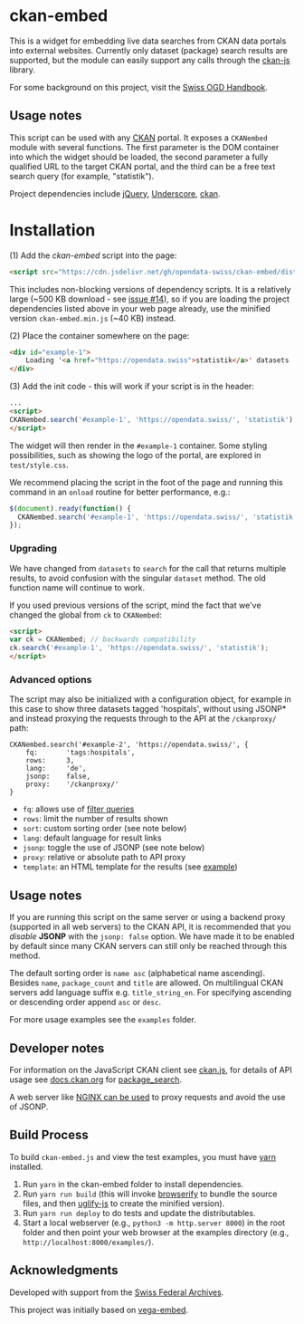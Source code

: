 # ckan-embed

This is a widget for embedding live data searches from CKAN data portals into external websites. Currently only dataset (package) search results are supported, but the module can easily support any calls through the [ckan-js](https://www.npmjs.com/package/ckan) library.

For some background on this project, visit the [Swiss OGD Handbook](https://handbook.opendata.swiss/de/content/glossar/bibliothek/embed.html).

## Usage notes

This script can be used with any [CKAN](http://ckan.org) portal. It exposes a `CKANembed` module with several functions. The first parameter is the DOM container into which the widget should be loaded, the second parameter a fully qualified URL to the target CKAN portal, and the third can be a free text search query (for example, "statistik").

Project dependencies include [jQuery](https://www.npmjs.com/package/jquery), [Underscore](https://www.npmjs.com/package/underscore), [ckan](https://www.npmjs.com/package/ckan).

# Installation

(1) Add the *ckan-embed* script into the page:

```html
<script src="https://cdn.jsdelivr.net/gh/opendata-swiss/ckan-embed/dist/ckan-embed.bundle.js"></script>
```

This includes non-blocking versions of dependency scripts. It is a relatively large (~500 KB download - see [issue #14](https://github.com/opendata-swiss/ckan-embed/issues/14)), so if you are loading the project dependencies listed above in your web page already, use the minified version `ckan-embed.min.js` (~40 KB) instead.

(2) Place the container somewhere on the page:

```html
<div id="example-1">
	Loading '<a href="https://opendata.swiss">statistik</a>' datasets ...
</div>
```

(3) Add the init code - this will work if your script is in the header:

```html
...
<script>
CKANembed.search('#example-1', 'https://opendata.swiss/', 'statistik');
</script>
```

The widget will then render in the `#example-1` container. Some styling possibilities, such as showing the logo of the portal, are explored in `test/style.css`.

We recommend placing the script in the foot of the page and running this command in an `onload` routine for better performance, e.g.:

```js
$(document).ready(function() {
  CKANembed.search('#example-1', 'https://opendata.swiss/', 'statistik');
});
```

### Upgrading

We have changed from `datasets` to `search` for the call that returns multiple results, to avoid confusion with the singular `dataset` method. The old function name will continue to work.

If you used previous versions of the script, mind the fact that we've changed the global from `ck` to `CKANembed`:

```html
<script>
var ck = CKANembed; // backwards compatibility
ck.search('#example-1', 'https://opendata.swiss/', 'statistik');
</script>
```

### Advanced options

The script may also be initialized with a configuration object, for example in this case to show three datasets tagged 'hospitals', without using JSONP* and instead proxying the requests through to the API at the `/ckanproxy/` path:

```
CKANembed.search('#example-2', 'https://opendata.swiss/', {
	fq:       'tags:hospitals',
	rows:     3,
	lang:     'de',
	jsonp:    false,
	proxy:    '/ckanproxy/'
}
```

- `fq`: allows use of [filter queries](http://docs.ckan.org/en/latest/api/index.html?highlight=filter%20queries)
- `rows`: limit the number of results shown
- `sort`: custom sorting order (see note below)
- `lang`: default language for result links
- `jsonp`: toggle the use of JSONP (see note below)
- `proxy`: relative or absolute path to API proxy
- `template`: an HTML template for the results (see [example](examples/template.html))

## Usage notes

If you are running this script on the same server or using a backend proxy (supported in all web servers) to the CKAN API, it is recommended that you *disable* **JSONP** with the `jsonp: false` option. We have made it to be enabled by default since many CKAN servers can still only be reached through this method.

The default sorting order is `name asc` (alphabetical name ascending). Besides `name`, `package_count` and `title` are allowed. On multilingual CKAN servers add language suffix e.g. `title_string_en`. For specifying ascending or descending order append `asc` or `desc`.

For more usage examples see the `examples` folder.

## Developer notes

For information on the JavaScript CKAN client see [ckan.js](https://github.com/okfn/ckan.js), for details of API usage see [docs.ckan.org](http://docs.ckan.org/en/latest/api/) for [package_search](http://docs.ckan.org/en/latest/api/index.html?highlight=organization_list#ckan.logic.action.get.package_search).

A web server like [NGINX can be used](https://www.nginx.com/resources/admin-guide/reverse-proxy/) to proxy requests and avoid the use of JSONP.

## Build Process

To build `ckan-embed.js` and view the test examples, you must have [yarn](https://yarnpkg.com/) installed.

1. Run `yarn` in the ckan-embed folder to install dependencies.
2. Run `yarn run build` (this will invoke [browserify](http://browserify.org/) to bundle the source files, and then [uglify-js](http://lisperator.net/uglifyjs/) to create the minified version).
4. Run `yarn run deploy` to do tests and update the distributables.
5. Start a local webserver (e.g., `python3 -m http.server 8000`) in the root folder and then point your web browser at the examples directory (e.g., `http://localhost:8000/examples/`).

## Acknowledgments

Developed with support from the [Swiss Federal Archives](https://www.bar.admin.ch).

This project was initially based on [vega-embed](https://github.com/vega/vega-embed).

